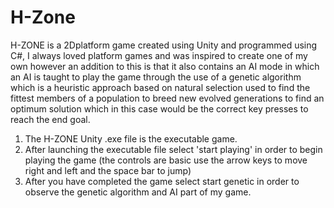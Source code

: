 # H-Zone
H-ZONE is a 2Dplatform game created using Unity and programmed using C#, I always loved platform games and was inspired to create one of my own however an addition to this is that it also contains an AI mode in which an AI is taught to play the game through the use of a genetic algorithm which is a heuristic approach based on natural selection used to find the fittest members of a population to breed new evolved generations to find an optimum solution which in this case would be the correct key presses to reach the end goal. 

1) The H-ZONE Unity .exe file is the executable game.
2) After launching the executable file select 'start playing' 
in order to begin playing the game (the controls are basic use the arrow 
keys to move right and left and the space bar to jump) 
3) After you have completed the game select start genetic in order to 
observe the genetic algorithm and AI part of my game.
